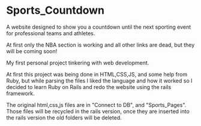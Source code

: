 Sports_Countdown
================

A website designed to show you a countdown until the next sporting event for professional teams and athletes.

At first only the NBA section is working and all other links are dead, but they will be coming soon!

My first personal project tinkering with web development.

At first this project was being done in HTML,CSS,JS, and some help from Ruby, 
but while parsing the files I liked the language and how it worked so I decided to 
learn Ruby on Rails and redo the website using the rails framework.

The original html,css,js files are in "Connect to DB", and "Sports_Pages". 
Those files will be recycled in the rails version, once they are inserted into the rails 
version the old folders will be deleted.
